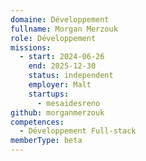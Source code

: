```yaml
---
domaine: Développement
fullname: Morgan Merzouk
role: Développement
missions:
  - start: 2024-06-26
    end: 2025-12-30
    status: independent
    employer: Malt
    startups:
      - mesaidesreno
github: morganmerzouk
competences:
  - Développement Full-stack
memberType: beta
---
```

